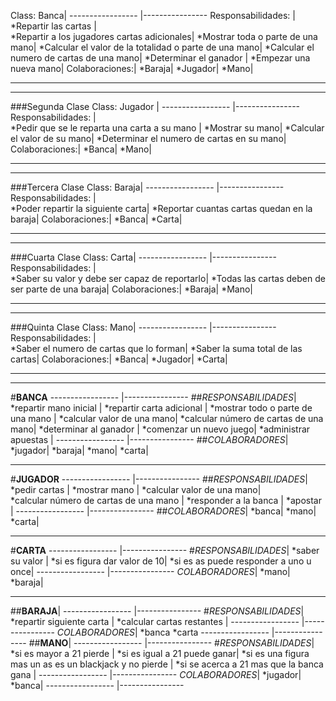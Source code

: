 
Class: Banca|
----------------- |----------------
 Responsabilidades:  |  
*Repartir las cartas |  
*Repartir a los jugadores cartas adicionales|
*Mostrar toda o parte de una mano| 
*Calcular el valor de la totalidad o parte de una mano|
*Calcular el numero de cartas de una mano|
*Determinar el ganador |
*Empezar una nueva mano|
Colaboraciones:|
*Baraja|
*Jugador|
*Mano|


***
***
###Segunda Clase
Class: Jugador |
----------------- |----------------
 Responsabilidades:  |  
*Pedir que se le reparta una carta a su mano |
*Mostrar su mano|
*Calcular el valor de su mano|
*Determinar el numero de cartas en su mano|
Colaboraciones:|
*Banca|
*Mano|


***
***

###Tercera Clase
Class: Baraja|
----------------- |----------------
 Responsabilidades:  |  
*Poder repartir la siguiente carta|
*Reportar cuantas cartas quedan en la baraja|
Colaboraciones:|
*Banca|
*Carta|

***
***
###Cuarta Clase
Class: Carta|
----------------- |----------------
 Responsabilidades:  |  
*Saber su valor y debe ser capaz de reportarlo|
*Todas las cartas deben de ser parte de una baraja|
Colaboraciones:|
*Baraja|
*Mano|

***
***
###Quinta Clase
Class: Mano|
----------------- |----------------
 Responsabilidades:  |  
*Saber el numero de cartas que lo forman|
*Saber la suma total de las cartas|
Colaboraciones:|
*Banca|
*Jugador|
*Carta|


***
***

#**BANCA**
----------------- |----------------
##*RESPONSABILIDADES*|
*repartir mano inicial	|
*repartir carta adicional	|
*mostrar todo o parte de una mano	|
*calcular valor de una mano|
*calcular número de cartas de una mano|
*determinar al ganador	|
*comenzar un nuevo juego|
*administrar apuestas	|
----------------- |----------------
##*COLABORADORES*|
*jugador|
*baraja|
*mano|
*carta|
***
#**JUGADOR**
----------------- |----------------
##*RESPONSABILIDADES*|
*pedir cartas	|
*mostrar mano |	
*calcular valor de una mano|	
*calcular número de cartas de una mano	|
*responder a la banca	|
*apostar	|
----------------- |----------------
##*COLABORADORES*|
*banca|
*mano|
*carta|
***
#**CARTA**
----------------- |----------------
#*RESPONSABILIDADES*|
*saber su valor	|
*si es figura dar valor de 10|
*si es as puede responder a uno u once|
----------------- |----------------
*COLABORADORES*|
*mano|
*baraja|
***
##**BARAJA**|
----------------- |----------------
#*RESPONSABILIDADES*|
*repartir siguiente carta	|
*calcular cartas restantes 	|
----------------- |----------------
*COLABORADORES*|
*banca
*carta
----------------- |----------------
##**MANO**|
----------------- |----------------
#*RESPONSABILIDADES*|
*si es mayor a 21 pierde	|
*si es igual a 21 puede ganar|
*si es una figura mas un as es un blackjack y no pierde	|
*si se acerca a 21 mas que la banca gana	|
----------------- |----------------
*COLABORADORES*|
*jugador|
*banca|
----------------- |----------------
